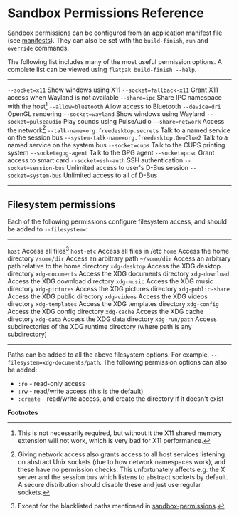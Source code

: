 # Sandbox Permissions Reference

Sandbox permissions can be configured from an application manifest file
(see [manifests](../building/manifests)). They can also be set
with the `build-finish`, `run` and `override` commands.

The following list includes many of the most useful permission options.
A complete list can be viewed using `flatpak build-finish --help`.

---

`--socket=x11` Show windows using X11
`--socket=fallback-x11` Grant X11 access when Wayland is not available
`--share=ipc` Share IPC namespace with the host[^1]
`--allow=bluetooth` Allow access to Bluetooth
`--device=dri` OpenGL rendering
`--socket=wayland` Show windows using Wayland
`--socket=pulseaudio` Play sounds using PulseAudio
`--share=network` Access the network[^2]
`--talk-name=org.freedesktop.secrets` Talk to a named service on the session bus
`--system-talk-name=org.freedesktop.GeoClue2` Talk to a named service on the system bus
`--socket=cups` Talk to the CUPS printing system
`--socket=gpg-agent` Talk to the GPG agent
`--socket=pcsc` Grant access to smart card
`--socket=ssh-auth` SSH authentication
`--socket=session-bus` Unlimited access to user\'s D-Bus session
`--socket=system-bus` Unlimited access to all of D-Bus

---

## Filesystem permissions

Each of the following permissions configure filesystem access, and
should be added to `--filesystem=`:

---

`host` Access all files[^3]
`host-etc` Access all files in /etc
`home` Access the home directory
`/some/dir` Access an arbitrary path
`~/some/dir` Access an arbitrary path relative to the home directory
`xdg-desktop` Access the XDG desktop directory
`xdg-documents` Access the XDG documents directory
`xdg-download` Access the XDG download directory
`xdg-music` Access the XDG music directory
`xdg-pictures` Access the XDG pictures directory
`xdg-public-share` Access the XDG public directory
`xdg-videos` Access the XDG videos directory
`xdg-templates` Access the XDG templates directory
`xdg-config` Access the XDG config directory
`xdg-cache` Access the XDG cache directory
`xdg-data` Access the XDG data directory
`xdg-run/path` Access subdirectories of the XDG runtime directory (where path is any subdirectory)

---

Paths can be added to all the above filesystem options. For example,
`--filesystem=xdg-documents/path`. The following permission options can
also be added:

- `:ro` - read-only access
- `:rw` - read/write access (this is the default)
- `:create` - read/write access, and create the directory if it
  doesn't exist

**Footnotes**

[^1]:
    This is not necessarily required, but without it the X11 shared
    memory extension will not work, which is very bad for X11
    performance.

[^2]:
    Giving network access also grants access to all host services
    listening on abstract Unix sockets (due to how network namespaces
    work), and these have no permission checks. This unfortunately
    affects e.g. the X server and the session bus which listens to
    abstract sockets by default. A secure distribution should disable
    these and just use regular sockets.

[^3]:
    Except for the blacklisted paths mentioned in
    [sandbox-permissions](../building/sandbox-permissions).
